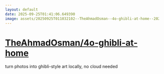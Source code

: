 ```yaml
---
layout: default
date: 2025-09-25T01:41:06.649390
image: assets/20250925T011032102--TheAhmadOsman--4o-ghibli-at-home--20250925T011140838--cropped.png
---
```


# [TheAhmadOsman/4o-ghibli-at-home](https://github.com/TheAhmadOsman/4o-ghibli-at-home)

turn photos into ghibli-style art locally, no cloud needed
